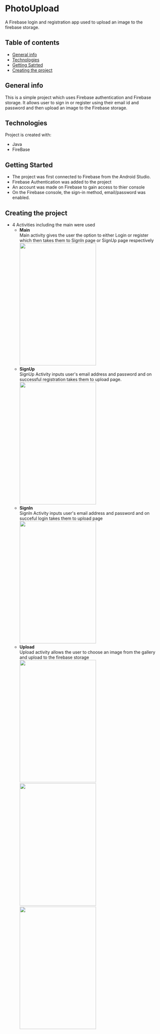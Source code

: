 # PhotoUpload
A Firebase login and registration app used to upload an image to the firebase storage. 
## Table of contents
* [General info](#general-info)
* [Technologies](#technologies)
* [Getting Satrted](#getting-started)
* [Creating the project](#creating-the-project)

## General info
This is a simple project which uses Firebase authentication and Firebase storage. It allows user to sign in or register using their email id and password and then upload an image to the Firebase storage. 
	
## Technologies
Project is created with:
* Java
* FireBase
	
## Getting Started
* The project was first connected to Firebase from the Android Studio.
* Firebase Authentication was added to the project
* An account was made on Firebase to gain access to thier console
* On the Firebase console, the sign-in method, email/password was enabled.

## Creating the project
* 4 Activities including the main were used
    * <b>Main</b>
    <br> Main activity gives the user the option to either Login or register which then takes them to SignIn page or SignUp page respectively
    <br> <img src = "https://user-images.githubusercontent.com/58609212/108518920-22b57680-72ef-11eb-991a-f55ad43f90bb.png" width="250" height = "400" />
    * <b>SignUp</b>
    <br> SignUp Activity inputs user's email address and password and on successful registration takes them to upload page.
    <br> <img src = "https://user-images.githubusercontent.com/58609212/108520348-9441f480-72f0-11eb-87ba-96b5ddd68d2a.png" width = "250" height = "400" />
    * <b>SignIn</b>
    <br> SignIn Activity inputs user's email address and password and on succeful login takes them to upload page
    <br> <img src = "https://user-images.githubusercontent.com/58609212/108520076-44fbc400-72f0-11eb-8137-6c53ec7a8e33.png" width="250" height="400" />
    * <b>Upload</b>
    <br> Upload activity allows the user to choose an image from the gallery and upload to the firebase storage
    <br> <img src = "https://user-images.githubusercontent.com/58609212/108520463-b5a2e080-72f0-11eb-9f9f-7f95ec205730.png" width = "250" height ="400" /> <img src = "https://user-images.githubusercontent.com/58609212/108545615-06750200-730e-11eb-8861-6d806131c22d.png" width = "250" height ="400" /> <img src= "https://user-images.githubusercontent.com/58609212/108545711-260c2a80-730e-11eb-8a3d-c97f704028d9.png" width = "250" height ="400" />
    
